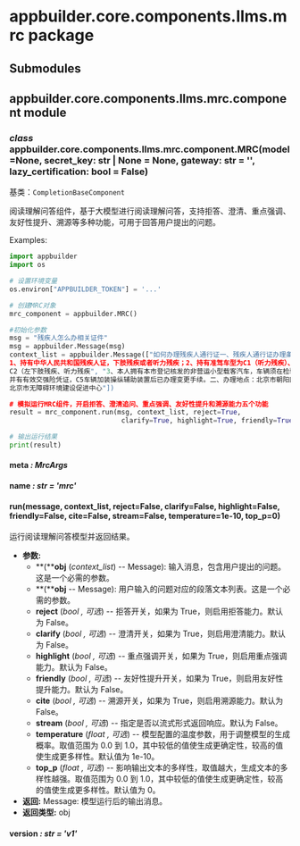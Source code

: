 # appbuilder.core.components.llms.mrc package

## Submodules

## appbuilder.core.components.llms.mrc.component module

### *class* appbuilder.core.components.llms.mrc.component.MRC(model=None, secret_key: str | None = None, gateway: str = '', lazy_certification: bool = False)

基类：`CompletionBaseComponent`

阅读理解问答组件，基于大模型进行阅读理解问答，支持拒答、澄清、重点强调、友好性提升、溯源等多种功能，可用于回答用户提出的问题。

Examples:

```python
import appbuilder
import os

# 设置环境变量
os.environ["APPBUILDER_TOKEN"] = '...'

# 创建MRC对象
mrc_component = appbuilder.MRC()

#初始化参数
msg = "残疾人怎么办相关证件"
msg = appbuilder.Message(msg)
context_list = appbuilder.Message(["如何办理残疾人通行证一、残疾人通行证办理条件：
1、持有中华人民共和国残疾人证，下肢残疾或者听力残疾；2、持有准驾车型为C1（听力残疾）、
C2（左下肢残疾、听力残疾", "3、本人拥有本市登记核发的非营运小型载客汽车，车辆须在检验有效期内，
并有有效交强险凭证，C5车辆加装操纵辅助装置后已办理变更手续。二、办理地点：北京市朝阳区左家庄北里35号：
北京市无障碍环境建设促进中心"])

# 模拟运行MRC组件，开启拒答、澄清追问、重点强调、友好性提升和溯源能力五个功能
result = mrc_component.run(msg, context_list, reject=True,
                            clarify=True, highlight=True, friendly=True, cite=True)

# 输出运行结果
print(result)
```

#### meta *: MrcArgs*

#### name *: str* *= 'mrc'*

#### run(message, context_list, reject=False, clarify=False, highlight=False, friendly=False, cite=False, stream=False, temperature=1e-10, top_p=0)

运行阅读理解问答模型并返回结果。

* **参数:**
  * **(****obj** (*context_list*) -- Message): 输入消息，包含用户提出的问题。这是一个必需的参数。
  * **(****obj** -- Message): 用户输入的问题对应的段落文本列表。这是一个必需的参数。
  * **reject** (*bool* *,*  *可选*) -- 拒答开关，如果为 True，则启用拒答能力。默认为 False。
  * **clarify** (*bool* *,*  *可选*) -- 澄清开关，如果为 True，则启用澄清能力。默认为 False。
  * **highlight** (*bool* *,*  *可选*) -- 重点强调开关，如果为 True，则启用重点强调能力。默认为 False。
  * **friendly** (*bool* *,*  *可选*) -- 友好性提升开关，如果为 True，则启用友好性提升能力。默认为 False。
  * **cite** (*bool* *,*  *可选*) -- 溯源开关，如果为 True，则启用溯源能力。默认为 False。
  * **stream** (*bool* *,*  *可选*) -- 指定是否以流式形式返回响应。默认为 False。
  * **temperature** (*float* *,*  *可选*) -- 模型配置的温度参数，用于调整模型的生成概率。取值范围为 0.0 到 1.0，其中较低的值使生成更确定性，较高的值使生成更多样性。默认值为 1e-10。
  * **top_p** (*float* *,*  *可选*) -- 影响输出文本的多样性，取值越大，生成文本的多样性越强。取值范围为 0.0 到 1.0，其中较低的值使生成更确定性，较高的值使生成更多样性。默认值为 0。
* **返回:**
  Message: 模型运行后的输出消息。
* **返回类型:**
  obj

#### version *: str* *= 'v1'*
